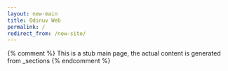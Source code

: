 ```yaml
---
layout: new-main
title: Odinuv Web
permalink: /
redirect_from: /new-site/
---
```


{% comment %}
This is a stub main page, the actual content is generated from _sections
{% endcomment %}
